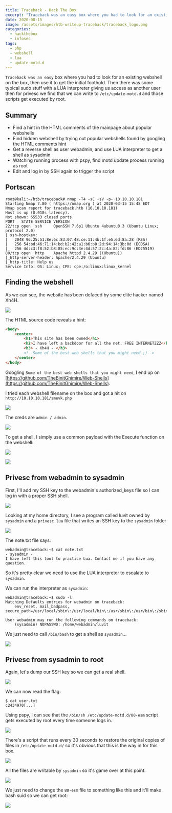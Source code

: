 ```yaml
---
title: Traceback - Hack The Box
excerpt: "Traceback was an easy box where you had to look for an existing webshell on the box, then use it to get the initial foothold. Then there was some typical sudo stuff with a LUA interpreter giving us access as another user then for privesc we find that we can write to  `/etc/update-motd.d` and those scripts get executed by root."
date: 2020-08-15
image: /assets/images/htb-writeup-traceback/traceback_logo.png
categories:
  - hackthebox
  - infosec
tags:
  - php
  - webshell
  - lua
  - update-motd.d
---
```


`Traceback was an easy` box where you had to look for an existing webshell on the box, then use it to get the initial foothold. Then there was some typical sudo stuff with a LUA interpreter giving us access as another user then for privesc we find that we can write to  `/etc/update-motd.d` and those scripts get executed by root.

## Summary

- Find a hint in the HTML comments of the mainpage about popular webshells
- Find hidden webshell by trying out popular webshells found by googling the HTML comments hint
- Get a reverse shell as user webadmin, and use LUA interpreter to get a shell as sysadmin
- Watching running process with pspy, find motd update process running as root
- Edit and log in by SSH again to trigger the script

## Portscan

```
root@kali:~/htb/traceback# nmap -T4 -sC -sV -p- 10.10.10.181
Starting Nmap 7.80 ( https://nmap.org ) at 2020-03-15 15:48 EDT
Nmap scan report for traceback.htb (10.10.10.181)
Host is up (0.018s latency).
Not shown: 65533 closed ports
PORT   STATE SERVICE VERSION
22/tcp open  ssh     OpenSSH 7.6p1 Ubuntu 4ubuntu0.3 (Ubuntu Linux; protocol 2.0)
| ssh-hostkey: 
|   2048 96:25:51:8e:6c:83:07:48:ce:11:4b:1f:e5:6d:8a:28 (RSA)
|   256 54:bd:46:71:14:bd:b2:42:a1:b6:b0:2d:94:14:3b:0d (ECDSA)
|_  256 4d:c3:f8:52:b8:85:ec:9c:3e:4d:57:2c:4a:82:fd:86 (ED25519)
80/tcp open  http    Apache httpd 2.4.29 ((Ubuntu))
|_http-server-header: Apache/2.4.29 (Ubuntu)
|_http-title: Help us
Service Info: OS: Linux; CPE: cpe:/o:linux:linux_kernel
```

## Finding the webshell

As we can see, the website has been defaced by some elite hacker named Xh4H.

![](/assets/images/htb-writeup-traceback/web1.png)

The HTML source code reveals a hint:

```html
<body>
	<center>
		<h1>This site has been owned</h1>
		<h2>I have left a backdoor for all the net. FREE INTERNETZZZ</h2>
		<h3> - Xh4H - </h3>
		<!--Some of the best web shells that you might need ;)-->
	</center>
</body>
```

Googling `Some of the best web shells that you might need`, I end up on [https://github.com/TheBinitGhimire/Web-Shells](https://github.com/TheBinitGhimire/Web-Shells).

I tried each webshell filename on the box and got a hit on `http://10.10.10.181/smevk.php`

![](/assets/images/htb-writeup-traceback/web2.png)

The creds are `admin / admin`.

![](/assets/images/htb-writeup-traceback/web3.png)

To get a shell, I simply use a common payload with the Execute function on the webshell:

![](/assets/images/htb-writeup-traceback/web4.png)

![](/assets/images/htb-writeup-traceback/shell1.png)

## Privesc from webadmin to sysadmin

First, I'll add my SSH key to the webadmin's authorized_keys file so I can log in with a proper SSH shell.

![](/assets/images/htb-writeup-traceback/shell2.png)

Looking at my home directory, I see a program called luvit owned by `sysadmin` and a `privesc.lua` file that writes an SSH key to the `sysadmin` folder

![](/assets/images/htb-writeup-traceback/shell3.png)

The note.txt file says:

```
webadmin@traceback:~$ cat note.txt 
- sysadmin -
I have left this tool to practice Lua. Contact me if you have any question.
```

So it's pretty clear we need to use the LUA interpreter to escalate to `sysadmin`.

We can run the interpreter as `sysadmin`:

```
webadmin@traceback:~$ sudo -l
Matching Defaults entries for webadmin on traceback:
    env_reset, mail_badpass, secure_path=/usr/local/sbin\:/usr/local/bin\:/usr/sbin\:/usr/bin\:/sbin\:/bin\:/snap/bin

User webadmin may run the following commands on traceback:
    (sysadmin) NOPASSWD: /home/webadmin/luvit
```

We just need to call `/bin/bash` to get a shell as `sysadmin`...

![](/assets/images/htb-writeup-traceback/shell4.png)

## Privesc from sysadmin to root

Again, let's dump our SSH key so we can get a real shell.

![](/assets/images/htb-writeup-traceback/shell5.png)

We can now read the flag:

```
$ cat user.txt
c2434970[...]
```

Using pspy, I can see that the `/bin/sh /etc/update-motd.d/80-esm` script gets executed by root every time someone logs in.

![](/assets/images/htb-writeup-traceback/root1.png)

There's a script that runs every 30 seconds to restore the original copies of files in `/etc/update-motd.d/` so it's obvious that this is the way in for this box.

![](/assets/images/htb-writeup-traceback/root2.png)

All the files are writable by `sysadmin` so it's game over at this point.

![](/assets/images/htb-writeup-traceback/root3.png)

We just need to change the `80-esm` file to something like this and it'll make bash suid so we can get root:

![](/assets/images/htb-writeup-traceback/root4.png)